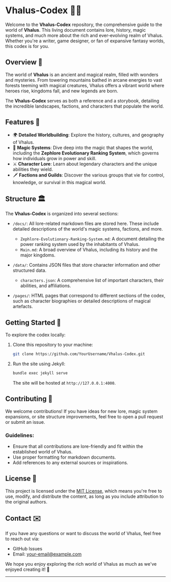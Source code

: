 # Vhalus-Codex 📜🌌

Welcome to the **Vhalus-Codex** repository, the comprehensive guide to the world of **Vhalus**. This living document contains lore, history, magic systems, and much more about the rich and ever-evolving realm of Vhalus. Whether you're a writer, game designer, or fan of expansive fantasy worlds, this codex is for you.

## Overview 🧭

The world of **Vhalus** is an ancient and magical realm, filled with wonders and mysteries. From towering mountains bathed in arcane energies to vast forests teeming with magical creatures, Vhalus offers a vibrant world where heroes rise, kingdoms fall, and new legends are born.

The **Vhalus-Codex** serves as both a reference and a storybook, detailing the incredible landscapes, factions, and characters that populate the world.

## Features 📖

- 🌍 **Detailed Worldbuilding**: Explore the history, cultures, and geography of Vhalus.
- 🔮 **Magic Systems**: Dive deep into the magic that shapes the world, including the **Zephlore Evolutionary Ranking System**, which governs how individuals grow in power and skill.
- ⚔️ **Character Lore**: Learn about legendary characters and the unique abilities they wield.
- 🗡️ **Factions and Guilds**: Discover the various groups that vie for control, knowledge, or survival in this magical world.

## Structure 🏛️

The **Vhalus-Codex** is organized into several sections:

- `/docs/`: All lore-related markdown files are stored here. These include detailed descriptions of the world's magic systems, factions, and more.
  - `Zephlore-Evolutionary-Ranking-System.md`: A document detailing the power ranking system used by the inhabitants of Vhalus.
  - `Main.md`: A broad overview of Vhalus, including its history and the major kingdoms.
  
- `/data/`: Contains JSON files that store character information and other structured data.
  - `characters.json`: A comprehensive list of important characters, their abilities, and affiliations.

- `/pages/`: HTML pages that correspond to different sections of the codex, such as character biographies or detailed descriptions of magical artefacts.

## Getting Started 🚀

To explore the codex locally:

1. Clone this repository to your machine:
   ```bash
   git clone https://github.com/YourUsername/Vhalus-Codex.git
   ```

2. Run the site using Jekyll:
   ```bash
   bundle exec jekyll serve
   ```
   The site will be hosted at `http://127.0.0.1:4000`.

## Contributing 🤝

We welcome contributions! If you have ideas for new lore, magic system expansions, or site structure improvements, feel free to open a pull request or submit an issue.

### Guidelines:
- Ensure that all contributions are lore-friendly and fit within the established world of Vhalus.
- Use proper formatting for markdown documents.
- Add references to any external sources or inspirations.

## License 📜

This project is licensed under the [MIT License](LICENSE), which means you're free to use, modify, and distribute the content, as long as you include attribution to the original authors.

## Contact ✉️

If you have any questions or want to discuss the world of Vhalus, feel free to reach out via:

- GitHub Issues
- Email: your-email@example.com

We hope you enjoy exploring the rich world of Vhalus as much as we've enjoyed creating it! 🌟

---
